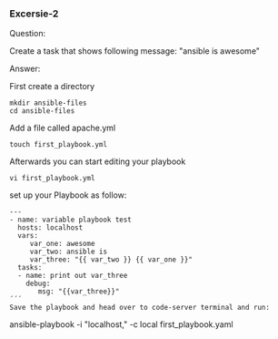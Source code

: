 ### Excersie-2

Question: 

Create a task that shows following message: "ansible is awesome"


Answer: 

First create a directory
```
mkdir ansible-files
cd ansible-files

```
Add a file called apache.yml
```
touch first_playbook.yml
```
Afterwards you can start editing your playbook
```
vi first_playbook.yml
```
set up your Playbook as follow:
```
---
- name: variable playbook test
  hosts: localhost
  vars:
     var_one: awesome
     var_two: ansible is
     var_three: "{{ var_two }} {{ var_one }}"
  tasks:
  - name: print out var_three
    debug:
       msg: "{{var_three}}"
´´´
Save the playbook and head over to code-server terminal and run:
```
ansible-playbook -i "localhost," -c local first_playbook.yaml 
```
